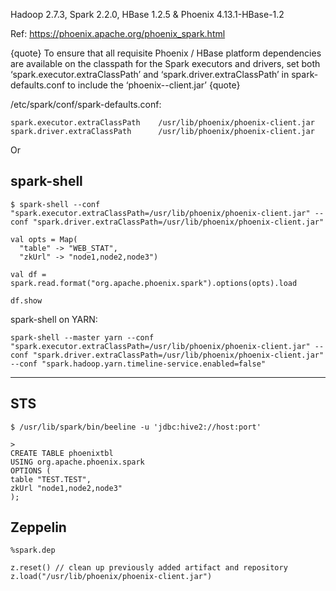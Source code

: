 Hadoop 2.7.3, Spark 2.2.0, HBase 1.2.5 & Phoenix 4.13.1-HBase-1.2

Ref: https://phoenix.apache.org/phoenix_spark.html

{quote}
To ensure that all requisite Phoenix / HBase platform dependencies are available on the classpath for the Spark executors and drivers, set both ‘spark.executor.extraClassPath’ and ‘spark.driver.extraClassPath’ in spark-defaults.conf to include the ‘phoenix-<version>-client.jar’
{quote}

/etc/spark/conf/spark-defaults.conf:
```
spark.executor.extraClassPath    /usr/lib/phoenix/phoenix-client.jar
spark.driver.extraClassPath      /usr/lib/phoenix/phoenix-client.jar

```
Or

## spark-shell
```
$ spark-shell --conf "spark.executor.extraClassPath=/usr/lib/phoenix/phoenix-client.jar" --conf "spark.driver.extraClassPath=/usr/lib/phoenix/phoenix-client.jar"
```

```
val opts = Map(
  "table" -> "WEB_STAT",
  "zkUrl" -> "node1,node2,node3")

val df = spark.read.format("org.apache.phoenix.spark").options(opts).load

df.show
```

spark-shell on YARN:
```
spark-shell --master yarn --conf "spark.executor.extraClassPath=/usr/lib/phoenix/phoenix-client.jar" --conf "spark.driver.extraClassPath=/usr/lib/phoenix/phoenix-client.jar" --conf "spark.hadoop.yarn.timeline-service.enabled=false"
```

----

## STS
```
$ /usr/lib/spark/bin/beeline -u 'jdbc:hive2://host:port'

>
CREATE TABLE phoenixtbl
USING org.apache.phoenix.spark
OPTIONS (
table "TEST.TEST", 
zkUrl "node1,node2,node3"
);

```

## Zeppelin

```
%spark.dep

z.reset() // clean up previously added artifact and repository
z.load("/usr/lib/phoenix/phoenix-client.jar")
```